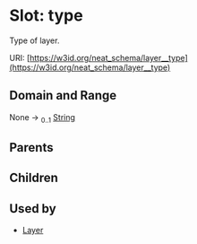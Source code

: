 
# Slot: type


Type of layer.

URI: [https://w3id.org/neat_schema/layer__type](https://w3id.org/neat_schema/layer__type)


## Domain and Range

None &#8594;  <sub>0..1</sub> [String](types/String.md)

## Parents


## Children


## Used by

 * [Layer](Layer.md)
